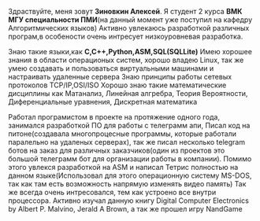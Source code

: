 Здраствуйте, меня зовут **Зиновкин Алексей**.
Я студент 2 курса **ВМК МГУ специальности ПМИ**(на данный момент уже поступил на кафедру Алгоритмических языков)
Активно увлекаюсь разработкой различных програм,в особености очень интресует низкоуровневая разработка. 

Знаю такие языки,как **C,C++,Python,ASM,SQL(SQLLite)**
Имею хорошее знания в области операционых систем, хорошо владею Linux, так же умею создавать и пользоваться виртуальными машинами и настраивать удаленные сервера
Знаю принципы работы сетевых протоколов TCP/IP,OSI/ISO
Хорошо знаю такие математические дисциплины как Матанализ, Линейная алгребра, Теория Вероятности, Диференциальные уравнения, Дискретная математика

Работал програмистом в проекте на протяжение одного года, занимался разработкой ПО для работы с телеграмм апи, Писал код на питоне(создавала многопроцесные программы, которые работали
паралельно на удаленых серверах), так же писал несколько telegram ботов на заказ для различных заказчиков(один из проектов это большой телеграмм бот для организации работы в компании).
Помимо этого увлекся разработкой на ASM и написал Тетрис полностью на данном языке(Использовал для этого операционную систему MS-DOS, так как там есть возможность напрямую изменять видео память)
Так же всегда очень интресовался, тем как устроено все внутри процессора. Активно изучал данную книгу Digital Computer Electronics by Albert P. Malvino, Jerald A Brown, а так же прошел игру NandGame 
